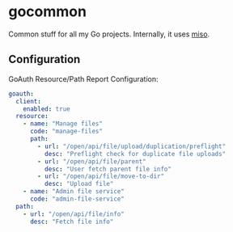 # gocommon

Common stuff for all my Go projects. Internally, it uses [miso](https://github.com/CurtisNewbie/miso).

## Configuration

GoAuth Resource/Path Report Configuration:

```yaml
goauth:
  client:
    enabled: true
  resource:
    - name: "Manage files"
      code: "manage-files"
      path:
        - url: "/open/api/file/upload/duplication/preflight"
          desc: "Preflight check for duplicate file uploads"
        - url: "/open/api/file/parent"
          desc: "User fetch parent file info"
        - url: "/open/api/file/move-to-dir"
          desc: "Upload file"
    - name: "Admin file service"
      code: "admin-file-service"
  path:
    - url: "/open/api/file/info"
      desc: "Fetch file info"
```
